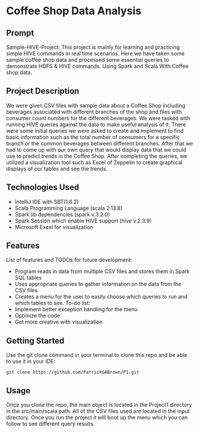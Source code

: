 # Coffee Shop Data Analysis

## Prompt
Sample-HIVE-Project:
This project is mainly for learning and practicing simple HIVE commands in real time scenarios. Here we have taken some sample coffee shop data and processed some essential queries to demonstrate HDFS & HIVE commands. Using Spark and Scala With Coffee shop data.

## Project Description
We were given CSV files with sample data about a Coffee Shop including beverages associated with different branches of the shop and files with consumer count numbers for the different beverages. We were tasked with running HIVE queries against the data to make useful analysis of it. There were some initial queries we were asked to create and implement to find basic information such as the total number of consumers for a specific branch or the common beverages between different branches. After that we had to come up with our own query that would display data that we could use to predict trends in the Coffee Shop. After completing the queries, we utilized a visualization tool such as Excel of Zeppelin to create graphical displays of our tables and see the trends.

## Technologies Used
- IntelliJ IDE with SBT(1.6.2)
- Scala Programming Language (scala 2.13.8)
- Spark lib dependencies (spark v.3.2.0)
- Spark Session which enable HIVE support (hive v.2.3.9)
- Microsoft Excel for visualization

## Features
List of features and TODOs for future development:
- Program reads in data from multiple CSV files and stores them in Spark SQL tables
- Uses appropriate queries to gather information on the data from the CSV files
- Creates a menu for the user to easily choose which queries to run and which tables to see.
To-do list:
- Implement better exception handling for the menu
- Optimize the code
- Get more creative with visualization

## Getting Started
Use the git clone command in your terminal to clone this repo and be able to use it in your IDE:
```
git clone https://github.com/PatrickGABrown/P1.git
```

## Usage
Once you clone the repo, the main object is located in the Project1 directory in the src/main/scala path.
All of the CSV files used are located in the input directory.
Once you run the project it will boot up the menu which you can follow to see different query results.

